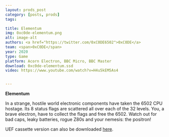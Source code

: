 ```yaml
---
layout: prods_post
category: [posts, prods]
tags: 

title: Elementum
img: 0xc0de-elementum.png
alt: image-alt
authors: <a href="https://twitter.com/0xC0DE6502">0xC0DE</a>
team: <span>0xC0DE</span>
year: 2020
type: Game
platform: Acorn Electron, BBC Micro, BBC Master
download: 0xc0de-elementum.ssd
video: https://www.youtube.com/watch?v=H4u5kEM5As4


---
```


**Elementum**

In a strange, hostile world electronic components have taken the 6502 CPU hostage.
Its 8 status flags are scattered all over each of the 32 levels.
You, a brave electron, have to collect the flags and free the 6502.
Watch out for bad caps, leaky batteries, rogue Z80s and your nemesis: the positron!

UEF cassette version can also be downloaded [here](https://bitshifters.github.io/content/0xc0de-elementum.ssd).
